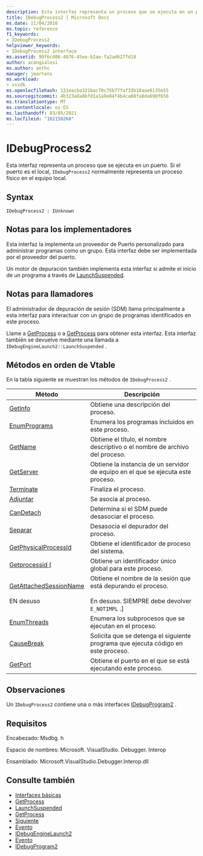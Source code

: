 ```yaml
---
description: Esta interfaz representa un proceso que se ejecuta en un puerto.
title: IDebugProcess2 | Microsoft Docs
ms.date: 11/04/2016
ms.topic: reference
f1_keywords:
- IDebugProcess2
helpviewer_keywords:
- IDebugProcess2 interface
ms.assetid: 99f6cd06-4076-45ee-b2ae-fa2ad627fd18
author: acangialosi
ms.author: anthc
manager: jmartens
ms.workload:
- vssdk
ms.openlocfilehash: 131eacba321bac70c75b77faf33b18aae0135e55
ms.sourcegitcommit: 4b323a8a8bfd1a1a9e84f4b4ca88fa8da690f656
ms.translationtype: MT
ms.contentlocale: es-ES
ms.lasthandoff: 03/05/2021
ms.locfileid: "102150268"
---
```

# <a name="idebugprocess2"></a>IDebugProcess2
Esta interfaz representa un proceso que se ejecuta en un puerto. Si el puerto es el local, `IDebugProcess2` normalmente representa un proceso físico en el equipo local.

## <a name="syntax"></a>Syntax

```
IDebugProcess2 : IUnknown
```

## <a name="notes-for-implementers"></a>Notas para los implementadores
 Esta interfaz la implementa un proveedor de Puerto personalizado para administrar programas como un grupo. Esta interfaz debe ser implementada por el proveedor del puerto.

 Un motor de depuración también implementa esta interfaz si admite el inicio de un programa a través de [LaunchSuspended](../../../extensibility/debugger/reference/idebugenginelaunch2-launchsuspended.md).

## <a name="notes-for-callers"></a>Notas para llamadores
 El administrador de depuración de sesión (SDM) llama principalmente a esta interfaz para interactuar con un grupo de programas identificados en este proceso.

 Llame a [GetProcess](../../../extensibility/debugger/reference/idebugprogram2-getprocess.md) o a [GetProcess](../../../extensibility/debugger/reference/idebugport2-getprocess.md) para obtener esta interfaz. Esta interfaz también se devuelve mediante una llamada a `IDebugEngineLaunch2::LaunchSuspended` .

## <a name="methods-in-vtable-order"></a>Métodos en orden de Vtable
 En la tabla siguiente se muestran los métodos de `IDebugProcess2` .

|Método|Descripción|
|------------|-----------------|
|[GetInfo](../../../extensibility/debugger/reference/idebugprocess2-getinfo.md)|Obtiene una descripción del proceso.|
|[EnumPrograms](../../../extensibility/debugger/reference/idebugprocess2-enumprograms.md)|Enumera los programas incluidos en este proceso.|
|[GetName](../../../extensibility/debugger/reference/idebugprocess2-getname.md)|Obtiene el título, el nombre descriptivo o el nombre de archivo del proceso.|
|[GetServer](../../../extensibility/debugger/reference/idebugprocess2-getserver.md)|Obtiene la instancia de un servidor de equipo en el que se ejecuta este proceso.|
|[Terminate](../../../extensibility/debugger/reference/idebugprocess2-terminate.md)|Finaliza el proceso.|
|[Adjuntar](../../../extensibility/debugger/reference/idebugprocess2-attach.md)|Se asocia al proceso.|
|[CanDetach](../../../extensibility/debugger/reference/idebugprocess2-candetach.md)|Determina si el SDM puede desasociar el proceso.|
|[Separar](../../../extensibility/debugger/reference/idebugprocess2-detach.md)|Desasocia el depurador del proceso.|
|[GetPhysicalProcessId](../../../extensibility/debugger/reference/idebugprocess2-getphysicalprocessid.md)|Obtiene el identificador de proceso del sistema.|
|[Getprocessid (](../../../extensibility/debugger/reference/idebugprocess2-getprocessid.md)|Obtiene un identificador único global para este proceso.|
|[GetAttachedSessionName](../../../extensibility/debugger/reference/idebugprocess2-getattachedsessionname.md)<br /><br /> EN desuso|Obtiene el nombre de la sesión que está depurando el proceso.<br /><br /> En desuso. SIEMPRE debe devolver `E_NOTIMPL` .]|
|[EnumThreads](../../../extensibility/debugger/reference/idebugprocess2-enumthreads.md)|Enumera los subprocesos que se ejecutan en el proceso.|
|[CauseBreak](../../../extensibility/debugger/reference/idebugprocess2-causebreak.md)|Solicita que se detenga el siguiente programa que ejecuta código en este proceso.|
|[GetPort](../../../extensibility/debugger/reference/idebugprocess2-getport.md)|Obtiene el puerto en el que se está ejecutando este proceso.|

## <a name="remarks"></a>Observaciones
 Un `IDebugProcess2` contiene una o más interfaces [IDebugProgram2](../../../extensibility/debugger/reference/idebugprogram2.md) .

## <a name="requirements"></a>Requisitos
 Encabezado: Msdbg. h

 Espacio de nombres: Microsoft. VisualStudio. Debugger. Interop

 Ensamblado: Microsoft.VisualStudio.Debugger.Interop.dll

## <a name="see-also"></a>Consulte también
- [Interfaces básicas](../../../extensibility/debugger/reference/core-interfaces.md)
- [GetProcess](../../../extensibility/debugger/reference/idebugport2-getprocess.md)
- [LaunchSuspended](../../../extensibility/debugger/reference/idebugenginelaunch2-launchsuspended.md)
- [GetProcess](../../../extensibility/debugger/reference/idebugprogram2-getprocess.md)
- [Siguiente](../../../extensibility/debugger/reference/ienumdebugprocesses2-next.md)
- [Evento](../../../extensibility/debugger/reference/idebugportevents2-event.md)
- [IDebugEngineLaunch2](../../../extensibility/debugger/reference/idebugenginelaunch2.md)
- [Evento](../../../extensibility/debugger/reference/idebugeventcallback2-event.md)
- [IDebugProgram2](../../../extensibility/debugger/reference/idebugprogram2.md)
